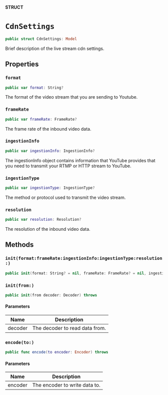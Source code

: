 **STRUCT**

# `CdnSettings`

```swift
public struct CdnSettings: Model
```

Brief description of the live stream cdn settings.

## Properties
### `format`

```swift
public var format: String?
```

The format of the video stream that you are sending to Youtube.

### `frameRate`

```swift
public var frameRate: FrameRate?
```

The frame rate of the inbound video data.

### `ingestionInfo`

```swift
public var ingestionInfo: IngestionInfo?
```

The ingestionInfo object contains information that YouTube provides that you need to transmit your RTMP or HTTP stream to YouTube.

### `ingestionType`

```swift
public var ingestionType: IngestionType?
```

The method or protocol used to transmit the video stream.

### `resolution`

```swift
public var resolution: Resolution?
```

The resolution of the inbound video data.

## Methods
### `init(format:frameRate:ingestionInfo:ingestionType:resolution:)`

```swift
public init(format: String? = nil, frameRate: FrameRate? = nil, ingestionInfo: IngestionInfo? = nil, ingestionType: IngestionType? = nil, resolution: Resolution? = nil)
```

### `init(from:)`

```swift
public init(from decoder: Decoder) throws
```

#### Parameters

| Name | Description |
| ---- | ----------- |
| decoder | The decoder to read data from. |

### `encode(to:)`

```swift
public func encode(to encoder: Encoder) throws
```

#### Parameters

| Name | Description |
| ---- | ----------- |
| encoder | The encoder to write data to. |